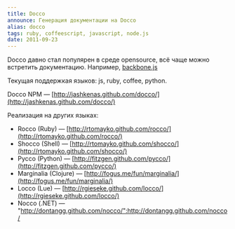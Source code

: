 ```yaml
---
title: Docco
announce: Генерация документации на Docco
alias: docco
tags: ruby, coffeescript, javascript, node.js
date: 2011-09-23
---
```


Docco давно стал популярен в среде opensource, всё чаще можно встретить документацию. Например, [backbone.js](http://documentcloud.github.com/backbone/docs/backbone.html.)

Текущая поддержкая языков: js, ruby, coffee, python.


Docco NPM — [http://jashkenas.github.com/docco/](http://jashkenas.github.com/docco/)

Реализация на других языках:

* Rocco (Ruby) — [http://rtomayko.github.com/rocco/](http://rtomayko.github.com/rocco/)
* Shocco (Shell) — [http://rtomayko.github.com/shocco/](http://rtomayko.github.com/shocco/)
* Pycco (Python) — [http://fitzgen.github.com/pycco/](http://fitzgen.github.com/pycco/)
* Marginalia (Clojure) — [http://fogus.me/fun/marginalia/](http://fogus.me/fun/marginalia/)
* Locco (Lue) — [http://rgieseke.github.com/locco/](http://rgieseke.github.com/locco/)
* Nocco (.NET) — "http://dontangg.github.com/nocco/":http://dontangg.github.com/nocco/